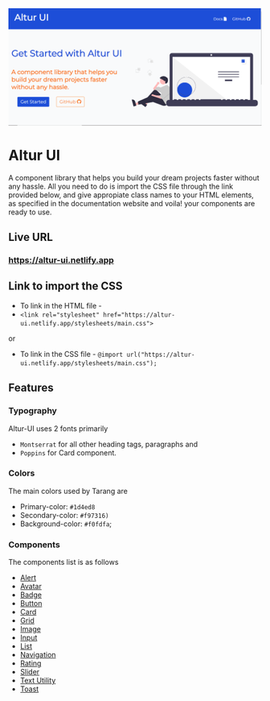 <img src="assets/homepage.PNG" alt="Altur-UI Landing Page"  />


# Altur UI
 

A component library that helps you build your dream projects faster without any hassle. All you need to do is import the CSS file through the link provided below, and give appropiate class names to your HTML elements, as specified in the documentation website and voila! your components are ready to use.

## Live URL

### <https://altur-ui.netlify.app>  


## Link to import the CSS

  

- To link in the HTML file -   
- `<link rel="stylesheet" href="https://altur-ui.netlify.app/stylesheets/main.css">`

or

- To link in the CSS file - ```@import url("https://altur-ui.netlify.app/stylesheets/main.css");```

  

## Features

### Typography
 Altur-UI uses 2 fonts primarily 
-  `Montserrat` for all other heading tags, paragraphs and 
- `Poppins` for Card component. 

### Colors
 The main colors used by Tarang are
 
 - Primary-color: `#1d4ed8`
 - Secondary-color: `#f97316)`	
 - Background-color: `#f0fdfa`;
 
 ### Components
 The components list is as follows
 
 - [Alert](https://altur-ui.netlify.app/documentation/alert.html)
 - [Avatar](https://altur-ui.netlify.app/documentation/avatar.html)
 - [Badge](https://altur-ui.netlify.app/documentation/badge.html)
 - [Button](https://altur-ui.netlify.app/documentation/button.html)
 - [Card](https://altur-ui.netlify.app/documentation/card.html)
 - [Grid](https://altur-ui.netlify.app/documentation/grid.html)
 - [Image](https://altur-ui.netlify.app/documentation/image.html)
 - [Input](https://altur-ui.netlify.app/documentation/input.html)
 - [List](https://altur-ui.netlify.app/documentation/list.html)
 - [Navigation](https://altur-ui.netlify.app/documentation/navigation.html)
 - [Rating](https://altur-ui.netlify.app/documentation/rating.html)
 - [Slider](https://altur-ui.netlify.app/documentation/slider.html)
 - [Text Utility](https://altur-ui.netlify.app/documentation/text-utility.html)
 - [Toast](https://altur-ui.netlify.app/documentation/toast.html)
 
